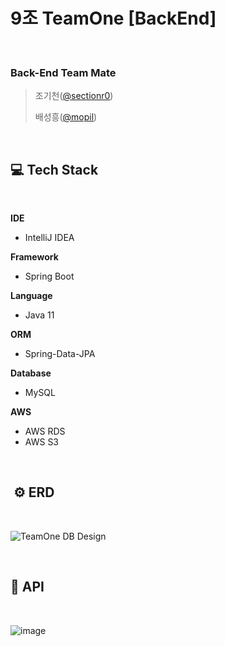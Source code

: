 # 9조 TeamOne [BackEnd]
<br/>



### Back-End Team Mate
> 
> 조기천([@sectionr0](https://github.com/sectionr0))
>
> 배성흥([@mopil](https://github.com/mopil))
> 

<br/>

## **💻 Tech Stack**

<br/>

**IDE**

- IntelliJ IDEA

**Framework**

- Spring Boot

**Language**

- Java 11

**ORM**

- Spring-Data-JPA

**Database**

- MySQL

**AWS**

- AWS RDS
- AWS S3

<br/>

##  **⚙️ ERD**

<br/>

![TeamOne DB Design](https://user-images.githubusercontent.com/55054505/175647819-c7d3c3e0-21e4-4361-ba74-e32ae318c343.png)

<br/>

## **📕 API**

<br/>

![image](https://user-images.githubusercontent.com/55054505/175647306-b2be924f-65d4-44a7-bb62-40e423db9c93.png)


